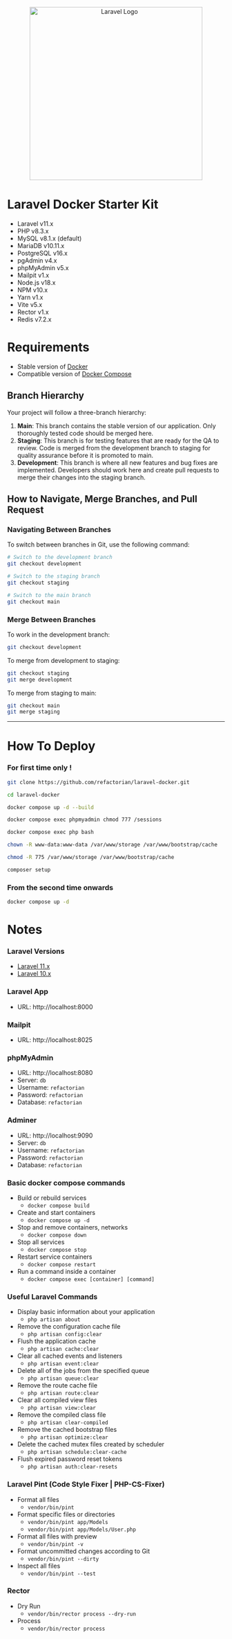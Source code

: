 <p align="center"><a href="https://laravel.com" target="_blank"><img src="https://raw.githubusercontent.com/laravel/art/master/logo-lockup/5%20SVG/2%20CMYK/1%20Full%20Color/laravel-logolockup-cmyk-red.svg" width="400" alt="Laravel Logo"></a></p>

# Laravel Docker Starter Kit
- Laravel v11.x
- PHP v8.3.x
- MySQL v8.1.x (default)
- MariaDB v10.11.x
- PostgreSQL v16.x
- pgAdmin v4.x
- phpMyAdmin v5.x
- Mailpit v1.x
- Node.js v18.x
- NPM v10.x
- Yarn v1.x
- Vite v5.x
- Rector v1.x
- Redis v7.2.x

# Requirements
- Stable version of [Docker](https://docs.docker.com/engine/install/)
- Compatible version of [Docker Compose](https://docs.docker.com/compose/install/#install-compose)

## Branch Hierarchy
Your project will follow a three-branch hierarchy:
1. **Main**: This branch contains the stable version of our application. Only thoroughly tested code should be merged here.
2. **Staging**: This branch is for testing features that are ready for the QA  to review. Code is merged from the development branch to staging for quality assurance before it is promoted to main.
3. **Development**: This branch is where all new features and bug fixes are implemented. Developers should work here and create pull requests to merge their changes into the staging branch.

## How to Navigate, Merge Branches, and Pull Request

### Navigating Between Branches
To switch between branches in Git, use the following command:

```bash
# Switch to the development branch
git checkout development
```
```bash
# Switch to the staging branch
git checkout staging
```
```bash
# Switch to the main branch
git checkout main
```

### Merge Between Branches
To work in the development branch:
```bash
git checkout development
```
To merge from development to staging:
```bash
git checkout staging
git merge development
```

To merge from staging to main:
```bash
git checkout main
git merge staging
```
---

# How To Deploy

### For first time only !
```bash
git clone https://github.com/refactorian/laravel-docker.git
```
```bash
cd laravel-docker
```
```bash
docker compose up -d --build
```
```bash
docker compose exec phpmyadmin chmod 777 /sessions
```
```bash
docker compose exec php bash
```
```bash
chown -R www-data:www-data /var/www/storage /var/www/bootstrap/cache
```
```bash
chmod -R 775 /var/www/storage /var/www/bootstrap/cache
```
```bash
composer setup
```


### From the second time onwards
```bash
docker compose up -d
```        
# Notes

### Laravel Versions
- [Laravel 11.x](https://github.com/refactorian/laravel-docker/tree/main)
- [Laravel 10.x](https://github.com/refactorian/laravel-docker/tree/laravel_10x)

### Laravel App
- URL: http://localhost:8000

### Mailpit
- URL: http://localhost:8025

### phpMyAdmin
- URL: http://localhost:8080
- Server: `db`
- Username: `refactorian`
- Password: `refactorian`
- Database: `refactorian`

### Adminer
- URL: http://localhost:9090
- Server: `db`
- Username: `refactorian`
- Password: `refactorian`
- Database: `refactorian`

### Basic docker compose commands
- Build or rebuild services
    - `docker compose build`
- Create and start containers
    - `docker compose up -d`
- Stop and remove containers, networks
    - `docker compose down`
- Stop all services
    - `docker compose stop`
- Restart service containers
    - `docker compose restart`
- Run a command inside a container
    - `docker compose exec [container] [command]`

### Useful Laravel Commands
- Display basic information about your application
    - `php artisan about`
- Remove the configuration cache file
    - `php artisan config:clear`
- Flush the application cache
    - `php artisan cache:clear`
- Clear all cached events and listeners
    - `php artisan event:clear`
- Delete all of the jobs from the specified queue
    - `php artisan queue:clear`
- Remove the route cache file
    - `php artisan route:clear`
- Clear all compiled view files
    - `php artisan view:clear`
- Remove the compiled class file
    - `php artisan clear-compiled`
- Remove the cached bootstrap files
    - `php artisan optimize:clear`
- Delete the cached mutex files created by scheduler
    - `php artisan schedule:clear-cache`
- Flush expired password reset tokens
    - `php artisan auth:clear-resets`

### Laravel Pint (Code Style Fixer | PHP-CS-Fixer)
- Format all files
    - `vendor/bin/pint`
- Format specific files or directories
    - `vendor/bin/pint app/Models`
    - `vendor/bin/pint app/Models/User.php`
- Format all files with preview
    - `vendor/bin/pint -v`
- Format uncommitted changes according to Git
    - `vendor/bin/pint --dirty`
- Inspect all files
  - `vendor/bin/pint --test`

### Rector
- Dry Run
    - `vendor/bin/rector process --dry-run`
- Process
    - `vendor/bin/rector process`
